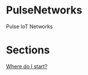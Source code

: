 # PulseNetworks
Pulse IoT Networks


# Sections
[Where do I start?](https://arkanuddin.github.io/pulsenetworks/where-do-I-start.html)
